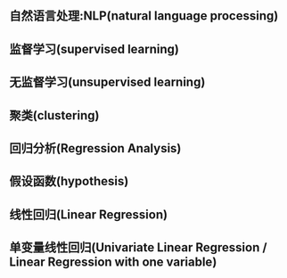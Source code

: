 ## 自然语言处理:NLP(natural language processing)

## 监督学习(supervised learning)

## 无监督学习(unsupervised learning)

## 聚类(clustering)

## 回归分析(Regression Analysis)

## 假设函数(hypothesis)

## 线性回归(Linear Regression)

## 单变量线性回归(Univariate Linear Regression / Linear Regression with one variable)